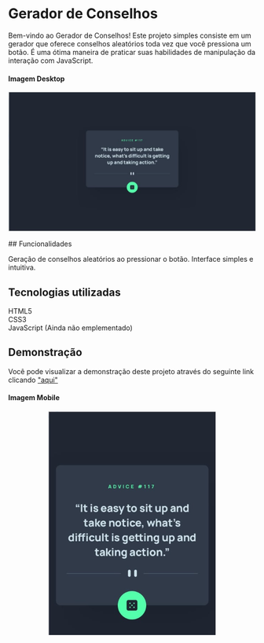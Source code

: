 # Gerador de Conselhos

Bem-vindo ao Gerador de Conselhos! Este projeto simples consiste em um gerador que oferece conselhos aleatórios toda vez que você pressiona um botão. É uma ótima maneira de praticar suas habilidades de manipulação da interação com JavaScript.

#### Imagem Desktop
<p align="center">
<img src="design/desktop.png" alt="Design Desktop">
</p>
## Funcionalidades

Geração de conselhos aleatórios ao pressionar o botão.
Interface simples e intuitiva.

## Tecnologias utilizadas
HTML5<br>
CSS3<br>
JavaScript (Ainda não emplementado)

## Demonstração

Você pode visualizar a demonstração deste projeto através do seguinte link clicando <a href="https://kevmartinsdev.github.io/app-gerador-de-conselhos/">"aqui"</a>

#### Imagem Mobile
<p align="center">
<img src="design/mobile.png" alt="Design Mobile">
</p>
